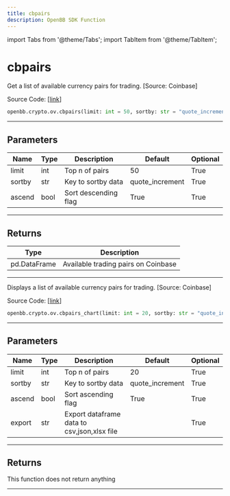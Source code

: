 ```yaml
---
title: cbpairs
description: OpenBB SDK Function
---
```


import Tabs from '@theme/Tabs';
import TabItem from '@theme/TabItem';

# cbpairs

<Tabs>
<TabItem value="model" label="Model" default>

Get a list of available currency pairs for trading. [Source: Coinbase]

Source Code: [[link](https://github.com/OpenBB-finance/OpenBBTerminal/tree/main/openbb_terminal/cryptocurrency/overview/coinbase_model.py#L24)]

```python
openbb.crypto.ov.cbpairs(limit: int = 50, sortby: str = "quote_increment", ascend: bool = True)
```

---

## Parameters

| Name | Type | Description | Default | Optional |
| ---- | ---- | ----------- | ------- | -------- |
| limit | int | Top n of pairs | 50 | True |
| sortby | str | Key to sortby data | quote_increment | True |
| ascend | bool | Sort descending flag | True | True |


---

## Returns

| Type | Description |
| ---- | ----------- |
| pd.DataFrame | Available trading pairs on Coinbase |
---

</TabItem>
<TabItem value="view" label="Chart">

Displays a list of available currency pairs for trading. [Source: Coinbase]

Source Code: [[link](https://github.com/OpenBB-finance/OpenBBTerminal/tree/main/openbb_terminal/cryptocurrency/overview/coinbase_view.py#L19)]

```python
openbb.crypto.ov.cbpairs_chart(limit: int = 20, sortby: str = "quote_increment", ascend: bool = True, export: str = "")
```

---

## Parameters

| Name | Type | Description | Default | Optional |
| ---- | ---- | ----------- | ------- | -------- |
| limit | int | Top n of pairs | 20 | True |
| sortby | str | Key to sortby data | quote_increment | True |
| ascend | bool | Sort ascending flag | True | True |
| export | str | Export dataframe data to csv,json,xlsx file |  | True |


---

## Returns

This function does not return anything

---

</TabItem>
</Tabs>
